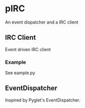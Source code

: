 pIRC
====
An event dispatcher and a IRC client

## IRC Client
Event driven IRC client

### Example
See eample.py

## EventDispatcher
Inspired by Pyglet's EventDispatcher.
